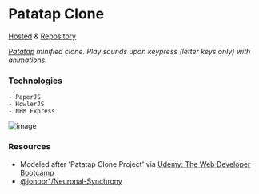# Patatap Clone

[Hosted](https://patatap-mini-clone.herokuapp.com/) & [Repository](https://github.com/cwithac/patatap-clone)

_[Patatap](http://patatap.com/) minified clone.  Play sounds upon keypress (letter keys only) with animations._

### Technologies
```
- PaperJS
- HowlerJS
- NPM Express
```

![image](https://i.imgur.com/n6gJUMl.png)

### Resources

- Modeled after 'Patatap Clone Project' via [Udemy: The Web Developer Bootcamp](https://www.udemy.com/the-web-developer-bootcamp)
- [@jonobr1/Neuronal-Synchrony](https://github.com/jonobr1/Neuronal-Synchrony)

